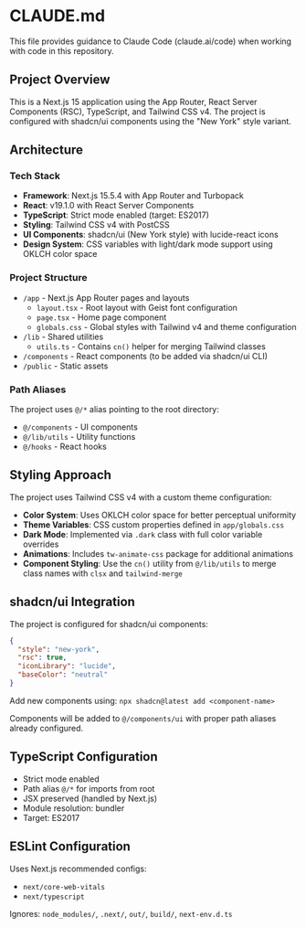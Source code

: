 # CLAUDE.md

This file provides guidance to Claude Code (claude.ai/code) when working with code in this repository.

## Project Overview

This is a Next.js 15 application using the App Router, React Server Components (RSC), TypeScript, and Tailwind CSS v4. The project is configured with shadcn/ui components using the "New York" style variant.

## Architecture

### Tech Stack
- **Framework**: Next.js 15.5.4 with App Router and Turbopack
- **React**: v19.1.0 with React Server Components
- **TypeScript**: Strict mode enabled (target: ES2017)
- **Styling**: Tailwind CSS v4 with PostCSS
- **UI Components**: shadcn/ui (New York style) with lucide-react icons
- **Design System**: CSS variables with light/dark mode support using OKLCH color space

### Project Structure
- `/app` - Next.js App Router pages and layouts
  - `layout.tsx` - Root layout with Geist font configuration
  - `page.tsx` - Home page component
  - `globals.css` - Global styles with Tailwind v4 and theme configuration
- `/lib` - Shared utilities
  - `utils.ts` - Contains `cn()` helper for merging Tailwind classes
- `/components` - React components (to be added via shadcn/ui CLI)
- `/public` - Static assets

### Path Aliases
The project uses `@/*` alias pointing to the root directory:
- `@/components` - UI components
- `@/lib/utils` - Utility functions
- `@/hooks` - React hooks

## Styling Approach

The project uses Tailwind CSS v4 with a custom theme configuration:

- **Color System**: Uses OKLCH color space for better perceptual uniformity
- **Theme Variables**: CSS custom properties defined in `app/globals.css`
- **Dark Mode**: Implemented via `.dark` class with full color variable overrides
- **Animations**: Includes `tw-animate-css` package for additional animations
- **Component Styling**: Use the `cn()` utility from `@/lib/utils` to merge class names with `clsx` and `tailwind-merge`

## shadcn/ui Integration

The project is configured for shadcn/ui components:

```json
{
  "style": "new-york",
  "rsc": true,
  "iconLibrary": "lucide",
  "baseColor": "neutral"
}
```

Add new components using: `npx shadcn@latest add <component-name>`

Components will be added to `@/components/ui` with proper path aliases already configured.

## TypeScript Configuration

- Strict mode enabled
- Path alias `@/*` for imports from root
- JSX preserved (handled by Next.js)
- Module resolution: bundler
- Target: ES2017

## ESLint Configuration

Uses Next.js recommended configs:
- `next/core-web-vitals`
- `next/typescript`

Ignores: `node_modules/`, `.next/`, `out/`, `build/`, `next-env.d.ts`